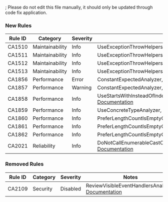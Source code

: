 ; Please do not edit this file manually, it should only be updated through code fix application.

### New Rules

Rule ID | Category | Severity | Notes
--------|----------|----------|-------
CA1510 | Maintainability | Info | UseExceptionThrowHelpers, [Documentation](https://learn.microsoft.com/dotnet/fundamentals/code-analysis/quality-rules/ca1510)
CA1511 | Maintainability | Info | UseExceptionThrowHelpers, [Documentation](https://learn.microsoft.com/dotnet/fundamentals/code-analysis/quality-rules/ca1511)
CA1512 | Maintainability | Info | UseExceptionThrowHelpers, [Documentation](https://learn.microsoft.com/dotnet/fundamentals/code-analysis/quality-rules/ca1512)
CA1513 | Maintainability | Info | UseExceptionThrowHelpers, [Documentation](https://learn.microsoft.com/dotnet/fundamentals/code-analysis/quality-rules/ca1513)
CA1856 | Performance | Error | ConstantExpectedAnalyzer, [Documentation](https://learn.microsoft.com/dotnet/fundamentals/code-analysis/quality-rules/ca1856)
CA1857 | Performance | Warning | ConstantExpectedAnalyzer, [Documentation](https://learn.microsoft.com/dotnet/fundamentals/code-analysis/quality-rules/ca1857)
CA1858 | Performance | Info | UseStartsWithInsteadOfIndexOfComparisonWithZero, [Documentation](https://docs.microsoft.com/dotnet/fundamentals/code-analysis/quality-rules/ca1858)
CA1859 | Performance | Info | UseConcreteTypeAnalyzer, [Documentation](https://learn.microsoft.com/dotnet/fundamentals/code-analysis/quality-rules/ca1859)
CA1860 | Performance | Info | PreferLengthCountIsEmptyOverAnyAnalyzer, [Documentation](https://docs.microsoft.com/dotnet/fundamentals/code-analysis/quality-rules/ca1860)
CA1861 | Performance | Info | PreferLengthCountIsEmptyOverAnyAnalyzer, [Documentation](https://docs.microsoft.com/dotnet/fundamentals/code-analysis/quality-rules/ca1861)
CA1862 | Performance | Info | PreferLengthCountIsEmptyOverAnyAnalyzer, [Documentation](https://docs.microsoft.com/dotnet/fundamentals/code-analysis/quality-rules/ca1862)
CA2021 | Reliability | Info | DoNotCallEnumerableCastOrOfTypeWithIncompatibleTypesAnalyzer, [Documentation](https://learn.microsoft.com/dotnet/fundamentals/code-analysis/quality-rules/ca2021)

### Removed Rules

Rule ID | Category | Severity | Notes
--------|----------|----------|-------
CA2109 | Security | Disabled | ReviewVisibleEventHandlersAnalyzer, [Documentation](https://learn.microsoft.com/dotnet/fundamentals/code-analysis/quality-rules/ca2109)
